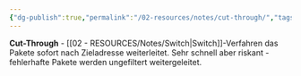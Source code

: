 ```yaml
---
{"dg-publish":true,"permalink":"/02-resources/notes/cut-through/","tags":["informatik/netzwerk/switch/verfahren","weiterleitung/schnell","informatik/netzwerk/hardware"],"noteIcon":"","updated":"2025-09-10T17:04:18.268+02:00"}
---
```



**Cut-Through** - [[02 - RESOURCES/Notes/Switch\|Switch]]-Verfahren das Pakete sofort nach Zieladresse weiterleitet.
Sehr schnell aber riskant - fehlerhafte Pakete werden ungefiltert weitergeleitet.